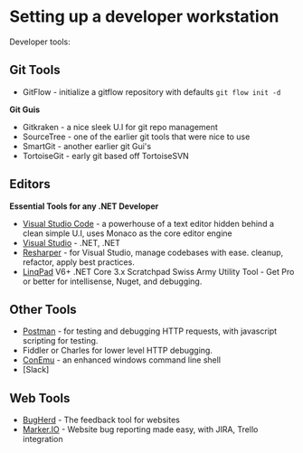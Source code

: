 # Setting up a developer workstation

Developer tools:

## Git Tools

- GitFlow - initialize a gitflow repository with defaults `git flow init -d`

**Git Guis**
- Gitkraken - a nice sleek U.I for git repo management
- SourceTree - one of the earlier git tools that were nice to use
- SmartGit - another earlier git Gui's
- TortoiseGit - early git based off TortoiseSVN

## Editors

**Essential Tools for any .NET Developer**

- [Visual Studio Code](https://code.visualstudio.com/) - a powerhouse of a text editor hidden behind a clean simple U.I, uses Monaco as the core editor engine
- [Visual Studio](https://visualstudio.microsoft.com/vs/) - .NET, .NET
- [Resharper](https://www.jetbrains.com/resharper/) - for Visual Studio, manage codebases with ease. cleanup, refactor, apply best practices.
- [LinqPad](https://www.linqpad.net/) V6+ .NET Core 3.x Scratchpad Swiss Army Utility Tool - Get Pro or better for intellisense, Nuget, and debugging.

## Other Tools

- [Postman](https://www.postman.com/) - for testing and debugging HTTP requests, with javascript scripting for testing.
- Fiddler or Charles for lower level HTTP debugging.
- [ConEmu](https://conemu.github.io/) - an enhanced windows command line shell
- [Slack]

## Web Tools
- [BugHerd](https://bugherd.com/) - The feedback tool for websites
- [Marker.IO](https://marker.io/) - Website bug reporting made easy, with JIRA, Trello integration

